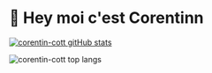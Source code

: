 # 👋 Hey moi c'est Corentinn

[![corentin-cott gitHub stats](https://github-readme-stats.vercel.app/api?username=corentin-cott&theme=cobalt)](https://github.com/anuraghazra/github-readme-stats)

![corentin-cott top langs](https://github-readme-stats.vercel.app/api/top-langs/?username=corentin-cott&layout=compact&theme=cobalt)
